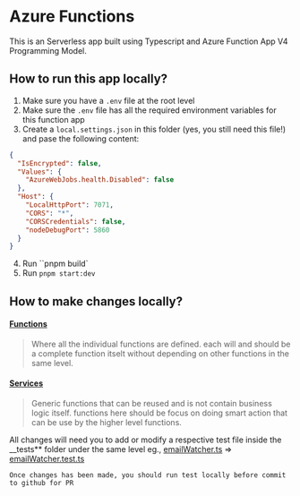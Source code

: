 # Azure Functions

This is an Serverless app built using Typescript and Azure Function App V4 Programming Model.

## How to run this app locally?

1. Make sure you have a `.env` file at the root level
2. Make sure the `.env` file has all the required environment variables for this function app
3. Create a `local.settings.json` in this folder (yes, you still need this file!) and pase the following content:

```json
{
  "IsEncrypted": false,
  "Values": {
    "AzureWebJobs.health.Disabled": false
  },
  "Host": {
    "LocalHttpPort": 7071,
    "CORS": "*",
    "CORSCredentials": false,
    "nodeDebugPort": 5860
  }
}
```

4. Run ``pnpm build`
5. Run `pnpm start:dev`

## How to make changes locally?

#### [Functions](src/handlers)

> Where all the individual functions are defined. each will and should be a complete function itselt without depending on other functions in the same level.

#### [Services](src/services)

> Generic functions that can be reused and is not contain business logic itself. functions here should be focus on doing smart action that can be use by the higher level functions.

All changes will need you to add or modify a respective test file inside the \_\_tests\*\* folder under the same level eg., [emailWatcher.ts](src/handlers/emailWatcher.ts) => [emailWatcher.test.ts](src/handlers/__tests__/emailWatcher.test.ts)

`Once changes has been made, you should run test locally before commit to github for PR`
